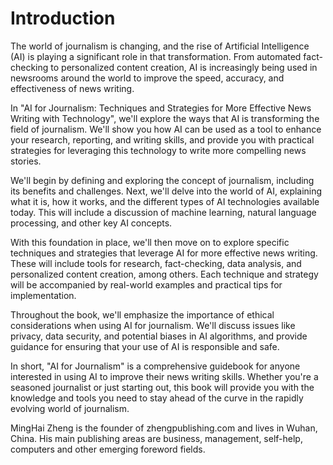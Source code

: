 # Introduction

The world of journalism is changing, and the rise of Artificial Intelligence (AI) is playing a significant role in that transformation. From automated fact-checking to personalized content creation, AI is increasingly being used in newsrooms around the world to improve the speed, accuracy, and effectiveness of news writing.

In "AI for Journalism: Techniques and Strategies for More Effective News Writing with Technology", we'll explore the ways that AI is transforming the field of journalism. We'll show you how AI can be used as a tool to enhance your research, reporting, and writing skills, and provide you with practical strategies for leveraging this technology to write more compelling news stories.

We'll begin by defining and exploring the concept of journalism, including its benefits and challenges. Next, we'll delve into the world of AI, explaining what it is, how it works, and the different types of AI technologies available today. This will include a discussion of machine learning, natural language processing, and other key AI concepts.

With this foundation in place, we'll then move on to explore specific techniques and strategies that leverage AI for more effective news writing. These will include tools for research, fact-checking, data analysis, and personalized content creation, among others. Each technique and strategy will be accompanied by real-world examples and practical tips for implementation.

Throughout the book, we'll emphasize the importance of ethical considerations when using AI for journalism. We'll discuss issues like privacy, data security, and potential biases in AI algorithms, and provide guidance for ensuring that your use of AI is responsible and safe.

In short, "AI for Journalism" is a comprehensive guidebook for anyone interested in using AI to improve their news writing skills. Whether you're a seasoned journalist or just starting out, this book will provide you with the knowledge and tools you need to stay ahead of the curve in the rapidly evolving world of journalism.

MingHai Zheng is the founder of zhengpublishing.com and lives in Wuhan, China. His main publishing areas are business, management, self-help, computers and other emerging foreword fields.
